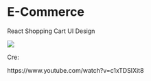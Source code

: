 # E-Commerce
<p>React Shopping Cart UI Design</p>
<img src="https://i.pinimg.com/originals/d3/60/f1/d360f1827f7996e9e0a3ccb6f584c848.gif">
<p>Cre:</p>
https://www.youtube.com/watch?v=c1xTDSIXit8
